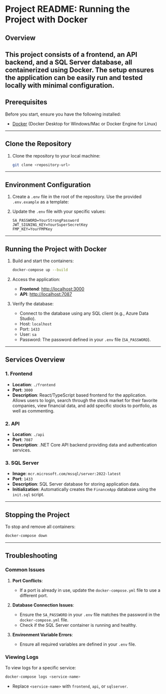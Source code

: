 # Project README: Running the Project with Docker

## Overview
This project consists of a frontend, an API backend, and a SQL Server database, all containerized using Docker. The setup ensures the application can be easily run and tested locally with minimal configuration.
---

## Prerequisites

Before you start, ensure you have the following installed:

- [Docker](https://www.docker.com/products/docker-desktop) (Docker Desktop for Windows/Mac or Docker Engine for Linux)

---

## Clone the Repository

1. Clone the repository to your local machine:
   ```bash
   git clone <repository-url>
   ```

---

## Environment Configuration

1. Create a `.env` file in the root of the repository. Use the provided `.env.example` as a template:

2. Update the `.env` file with your specific values:
   ```env
   SA_PASSWORD=YourStrongPassword
   JWT_SIGNING_KEY=YourSuperSecretKey
   FMP_KEY=YourFMPKey
   ```

---

## Running the Project with Docker

1. Build and start the containers:
   ```bash
   docker-compose up --build
   ```

2. Access the application:
   - **Frontend**: [http://localhost:3000](http://localhost:3000)
   - **API**: [http://localhost:7087](http://localhost:7087)

3. Verify the database:
   - Connect to the database using any SQL client (e.g., Azure Data Studio).
   - Host: `localhost`
   - Port: `1433`
   - User: `sa`
   - Password: The password defined in your `.env` file (`SA_PASSWORD`).

---

## Services Overview

### 1. Frontend
- **Location**: `./frontend`
- **Port**: `3000`
- **Description**: React/TypeScript based frontend for the application.  Allows users to login, search through the stock market for their favorite companies, view financial data, and add specific stocks to portfolio, as well as commenting.

### 2. API
- **Location**: `./api`
- **Port**: `7087`
- **Description**: .NET Core API backend providing data and authentication services.

### 3. SQL Server
- **Image**: `mcr.microsoft.com/mssql/server:2022-latest`
- **Port**: `1433`
- **Description**: SQL Server database for storing application data.
- **Initialization**: Automatically creates the `FinanceApp` database using the `init.sql` script.

---

## Stopping the Project

To stop and remove all containers:
```bash
docker-compose down
```

---

## Troubleshooting

### Common Issues

1. **Port Conflicts**:
   - If a port is already in use, update the `docker-compose.yml` file to use a different port.

2. **Database Connection Issues**:
   - Ensure the `SA_PASSWORD` in your `.env` file matches the password in the `docker-compose.yml` file.
   - Check if the SQL Server container is running and healthy.

3. **Environment Variable Errors**:
   - Ensure all required variables are defined in your `.env` file.

### Viewing Logs

To view logs for a specific service:
```bash
docker-compose logs <service-name>
```
- Replace `<service-name>` with `frontend`, `api`, or `sqlserver`.